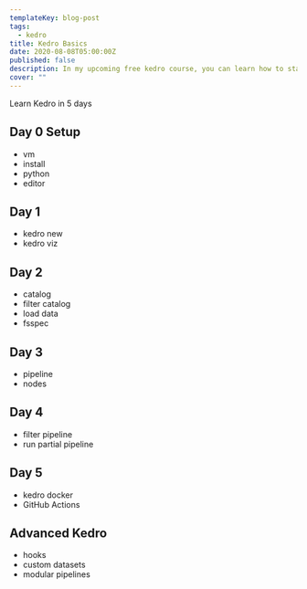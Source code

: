 ```yaml
---
templateKey: blog-post
tags:
  - kedro
title: Kedro Basics
date: 2020-08-08T05:00:00Z
published: false
description: In my upcoming free kedro course, you can learn how to start building pipelines in 5 days.
cover: ""
---
```


Learn Kedro in 5 days

## Day 0 Setup

- vm
- install
- python
- editor

## Day 1

- kedro new
- kedro viz

## Day 2

- catalog
- filter catalog
- load data
- fsspec

## Day 3

- pipeline
- nodes

## Day 4

- filter pipeline
- run partial pipeline

## Day 5

- kedro docker
- GitHub Actions

## Advanced Kedro

- hooks
- custom datasets
- modular pipelines
